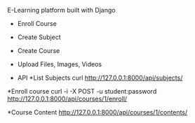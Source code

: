 E-Learning platform built with Django

* Enroll Course
* Create Subject
* Create Course
* Upload Files, Images, Videos

* API
*List Subjects
curl http://127.0.0.1:8000/api/subjects/

*Enroll course
curl -i -X POST -u student:password http://127.0.0.1:8000/api/courses/1/enroll/

*Course Content
http://127.0.0.1:8000/api/courses/1/contents/